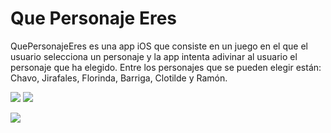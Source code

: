 # Que Personaje Eres

QuePersonajeEres es una app iOS que consiste en un juego en el que el usuario selecciona un personaje y la app intenta adivinar al usuario el personaje que ha elegido. Entre los personajes que se pueden elegir están: Chavo, Jirafales, Florinda, Barriga, Clotilde y Ramón.


<image src="capture1.png"> <image src="capture2.png">

<image src="capture3.png">
